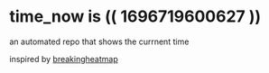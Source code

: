 # time_now is (( 1696719600627 ))

an automated repo that shows the currnent time

inspired by [breakingheatmap](https://github.com/breakingheatmap/breakingheatmap)
